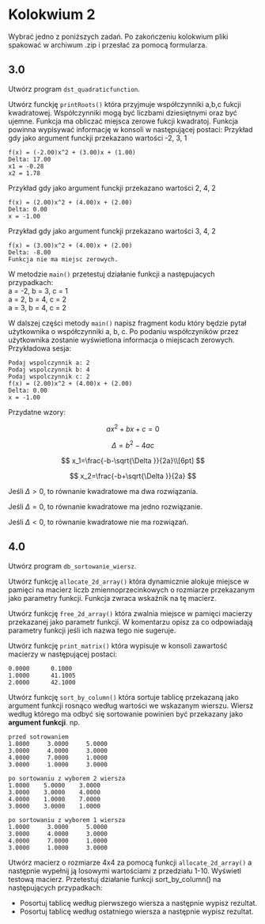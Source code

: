 # Kolokwium 2

Wybrać jedno z poniższych zadań.
Po zakończeniu kolokwium pliki spakować w archiwum .zip i przesłać za pomocą formularza.

## 3.0
Utwórz program `dst_quadraticfunction`.

Utwórz funckję `printRoots()` która przyjmuje współczynniki a,b,c fukcji kwadratowej. Współczynniki mogą być liczbami dziesiętnymi oraz być ujemne. Funkcja ma obliczać miejsca zerowe fukcji kwadratoj.
Funkcja powinna wypisywać informację w konsoli w następującej postaci:
Przykład gdy jako argument funckji przekazano wartości -2, 3, 1
```
f(x) = (-2.00)x^2 + (3.00)x + (1.00)
Delta: 17.00
x1 = -0.28 
x2 = 1.78
```
Przykład gdy jako argument funckji przekazano wartości 2, 4, 2
```
f(x) = (2.00)x^2 + (4.00)x + (2.00)
Delta: 0.00
x = -1.00
```

Przykład gdy jako argument funckji przekazano wartości 3, 4, 2
```
f(x) = (3.00)x^2 + (4.00)x + (2.00)
Delta: -8.00
Funkcja nie ma miejsc zerowych.
```

W metodzie `main()` przetestuj działanie funkcji a następujacych przypadkach:<bR>
a = -2, b = 3, c = 1<br>
a = 2, b = 4, c = 2<br>
a = 3, b = 4, c = 2<br>

W dalszej części metody `main()` napisz fragment kodu który będzie pytał użytkownika o współczynniki a, b, c. Po podaniu współczyników przez użytkownika zostanie wyświetlona informacja o miejscach zerowych. Przykładowa sesja:
```
Podaj wspolczynnik a: 2
Podaj wspolczynnik b: 4
Podaj wspolczynnik c: 2
f(x) = (2.00)x^2 + (4.00)x + (2.00)
Delta: 0.00
x = -1.00
```

Przydatne wzory:

$$
ax^2+bx+c=0
$$

$$
\Delta =b^2-4ac
$$

$$
 x_1=\frac{-b-\sqrt{\Delta }}{2a}\\[6pt]
$$

$$
x_2=\frac{-b+\sqrt{\Delta }}{2a} 
$$

Jeśli $\Delta>0$, to równanie kwadratowe ma dwa rozwiązania.

Jeśli $\Delta=0$, to równanie kwadratowe ma jedno rozwiązanie.

Jeśli $\Delta<0$, to równanie kwadratowe nie ma rozwiązań.

## 4.0
Utwórz program `db_sortowanie_wiersz`.

Utwórz funkcję `allocate_2d_array()` która dynamicznie alokuje miejsce w pamięci na macierz liczb zmiennoprzecinkowych o rozmiarze przekazanym jako parametry funkcji. Funkcja zwraca wskaźnik na tę macierz.

Utwórz funkcję `free_2d_array()` która zwalnia miejsce w pamięci macierzy przekazanej jako parametr funkcji.
W komentarzu opisz za co odpowiadają parametry funkcji jeśli ich nazwa tego nie sugeruje.

Utwórz funkcję `print_matrix()` która wypisuje w konsoli zawartość macierzy w następującej postaci:

```terminal
0.0000      0.1000    
1.0000      41.1005   
2.0000      42.1000   
```

Utwórz  funkcję `sort_by_column()` która sortuje tablicę przekazaną jako argument funkcji rosnąco według wartości we wskazanym wierszu. Wiersz według którego ma odbyć się sortowanie powinien być przekazany jako **argument funkcji**. np.

```
przed sotrowaniem
1.0000     3.0000     5.0000    
3.0000     4.0000     3.0000    
4.0000     7.0000     1.0000    
3.0000     1.0000     3.0000    

po sortowaniu z wyborem 2 wiersza
1.0000    5.0000    3.0000
3.0000    3.0000    4.0000
4.0000    1.0000    7.0000
3.0000    3.0000    1.0000 

po sortowaniu z wyborem 1 wiersza
1.0000     3.0000     5.0000    
3.0000     4.0000     3.0000    
4.0000     7.0000     1.0000    
3.0000     1.0000     3.0000 
```

Utwórz macierz o rozmiarze 4x4 za pomocą funkcji `allocate_2d_array()` a następnie wypełnij ją losowymi wartościami z przedziału 1-10.
Wyświetl testową macierz.
Przetestuj działanie funkcji sort_by_column() na następujących przypadkach:
- Posortuj tablicę według pierwszego wiersza a następnie wypisz rezultat.
- Posortuj tablicę według ostatniego wiersza a następnie wypisz rezultat.
